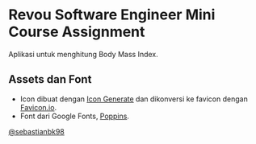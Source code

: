 # Revou Software Engineer Mini Course Assignment

Aplikasi untuk menghitung Body Mass Index.

## Assets dan Font

- Icon dibuat dengan [Icon Generate](https://www.icongenerate.com/icon-maker) dan dikonversi ke favicon dengan [Favicon.io](https://favicon.io/favicon-converter/).
- Font dari Google Fonts, [Poppins](https://fonts.google.com/specimen/Poppins).

[@sebastianbk98](https://sebastianbk98.github.io)

